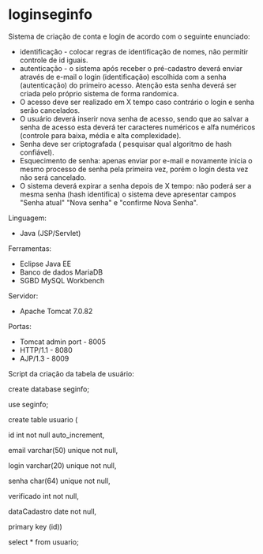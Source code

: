 # loginseginfo
Sistema de criação de conta e login de acordo com o seguinte enunciado:
- identificação - colocar regras de identificação de nomes, não permitir controle de id iguais.
- autenticação - o sistema após receber o pré-cadastro deverá enviar através de e-mail o login (identificação) escolhida com a senha (autenticação) do primeiro acesso. Atenção esta senha deverá ser criada pelo próprio sistema de forma randomica.
- O acesso deve ser realizado em X tempo caso contrário o login e senha serão cancelados.
- O usuário deverá inserir nova senha de acesso, sendo que ao salvar a senha de acesso esta deverá ter caracteres numéricos e alfa numéricos (controle para baixa, média e alta complexidade).
- Senha deve ser criptografada ( pesquisar qual algoritmo de hash confiável).
- Esquecimento de senha: apenas enviar por e-mail e novamente inicia o mesmo processo de senha pela primeira vez, porém o login desta vez não será cancelado.
- O sistema deverá expirar a senha depois de X tempo: não poderá ser a mesma senha (hash identifica) o sistema deve apresentar campos "Senha atual" "Nova senha" e "confirme Nova Senha".

Linguagem:
- Java (JSP/Servlet)

Ferramentas: 
- Eclipse Java EE
- Banco de dados MariaDB
- SGBD MySQL Workbench

Servidor:
- Apache Tomcat 7.0.82

Portas:
- Tomcat admin port - 8005
- HTTP/1.1 - 8080
- AJP/1.3 - 8009

Script da criação da tabela de usuário:

  create database seginfo;

  use seginfo;

  create table usuario (

  id int not null auto_increment,

  email varchar(50) unique not null,

  login varchar(20) unique not null,

  senha char(64) unique not null,

  verificado int not null,

  dataCadastro date not null,

  primary key (id))


select * from usuario;
